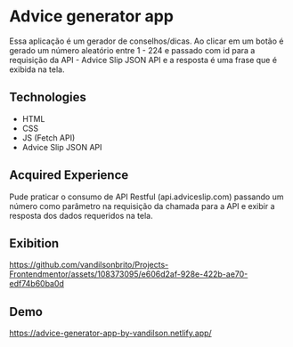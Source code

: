 # Advice generator app

Essa aplicação é um gerador de conselhos/dicas. Ao clicar em um botão é gerado um número aleatório entre 1 - 224 e passado com id para a requisição da API - Advice Slip JSON API e a resposta é uma frase que é exibida na tela.

<h2>Technologies</h2>

  - HTML
  - CSS
  - JS (Fetch API)
  - Advice Slip JSON API

<h2>Acquired Experience</h2>

Pude praticar o consumo de API Restful (api.adviceslip.com) passando um número como parâmetro na requisição da chamada para a API e exibir a resposta dos dados requeridos na tela.
  
<h2>Exibition</h2>

https://github.com/vandilsonbrito/Projects-Frontendmentor/assets/108373095/e606d2af-928e-422b-ae70-edf74b60ba0d

<h2>Demo</h2>

https://advice-generator-app-by-vandilson.netlify.app/
